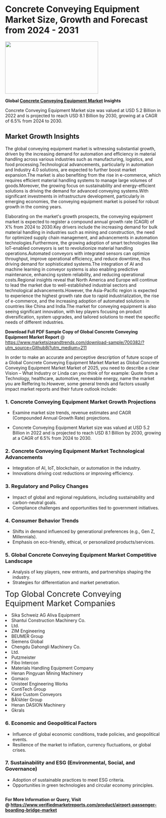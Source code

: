 <H1>Concrete Conveying Equipment Market Size, Growth and Forecast from 2024 - 2031</H1><img class="aligncenter size-medium wp-image-584254" src="https://thirdeyenews.in/wp-content/uploads/2024/09/Global-Market-Research-300x168.jpeg" alt="" width="300" height="168" /><p><strong>Global&nbsp;<a href="https://www.marketsizeandtrends.com/download-sample/700382/?utm_source=Github8j?utm_medium=211">Concrete Conveying Equipment Market</a> Insights</strong></p><p>Concrete Conveying Equipment Market size was valued at USD 5.2 Billion in 2022 and is projected to reach USD 8.1 Billion by 2030, growing at a CAGR of 6.5% from 2024 to 2030.</p><p><h2>Market Growth Insights</h2> <p>The global conveying equipment market is witnessing substantial growth, driven by the increasing demand for automation and efficiency in material handling across various industries such as manufacturing, logistics, and food processing.Technological advancements, particularly in automation and Industry 4.0 solutions, are expected to further boost market expansion.The market is also benefiting from the rise in e-commerce, which requires efficient material handling systems to manage large volumes of goods.Moreover, the growing focus on sustainability and energy-efficient solutions is driving the demand for advanced conveying systems.With significant investments in infrastructure development, particularly in emerging economies, the conveying equipment market is poised for robust growth in the coming years.</p> <p>Elaborating on the market's growth prospects, the conveying equipment market is expected to register a compound annual growth rate (CAGR) of X% from 2024 to 2030.Key drivers include the increasing demand for bulk material handling in industries such as mining and construction, the need for optimized supply chain management, and advancements in automation technologies.Furthermore, the growing adoption of smart technologies like IoT-enabled conveyors is set to revolutionize material handling operations.Automated conveyors with integrated sensors can optimize throughput, improve operational efficiency, and reduce downtime, thus driving demand for sophisticated systems.The integration of AI and machine learning in conveyor systems is also enabling predictive maintenance, enhancing system reliability, and reducing operational costs.Regional insights reveal that North America and Europe will continue to lead the market due to well-established industrial sectors and technological advancements.However, the Asia-Pacific region is expected to experience the highest growth rate due to rapid industrialization, the rise of e-commerce, and the increasing adoption of automated solutions in countries like China and India.The market for conveying equipment is also seeing significant innovation, with key players focusing on product diversification, system upgrades, and tailored solutions to meet the specific needs of different industries.</p> <p><span class=""><strong>Download Full PDF Sample Copy of Global Concrete Conveying Equipment Market Report</strong> @ <a href="https://www.marketsizeandtrends.com/download-sample/700382/?utm_source=Github8j?utm_medium=211" target="_blank">https://www.marketsizeandtrends.com/download-sample/700382/?utm_source=Github8j?utm_medium=211</a></span></p><p>In order to make an accurate and perceptive description of future scope of a Global&nbsp;Concrete Conveying Equipment Market Market as Global&nbsp;Concrete Conveying Equipment Market Market of 2025, you need to describe a clear Vision &ndash; What Industry or Linda can you think of for example: Quote from a Technology, healthcare, automotive, renewable energy, name the market you are Reffering to.However, some general trends and factors usually impact market reports and their future outlook include:</p><h3>1.&nbsp;<strong>Concrete Conveying Equipment Market Growth Projections</strong></h3><ul><li>Examine market size trends, revenue estimates and CAGR (Compounded Annual Growth Rate) projections.</li><li><p>Concrete Conveying Equipment Market size was valued at USD 5.2 Billion in 2022 and is projected to reach USD 8.1 Billion by 2030, growing at a CAGR of 6.5% from 2024 to 2030.</p></li></ul><h3>2.&nbsp;<strong>Concrete Conveying Equipment Market Technological Advancements</strong></h3><ul><li>Integration of AI, IoT, blockchain, or automation in the industry.</li><li>Innovations driving cost reductions or improving efficiency.</li></ul><h3>3.&nbsp;<strong>Regulatory and Policy Changes</strong></h3><ul><li>Impact of global and regional regulations, including sustainability and carbon-neutral goals.</li><li>Compliance challenges and opportunities tied to government initiatives.</li></ul><h3>4.&nbsp;<strong>Consumer Behavior Trends</strong></h3><ul><li>Shifts in demand influenced by generational preferences (e.g., Gen Z, Millennials).</li><li>Emphasis on eco-friendly, ethical, or personalized products/services.</li></ul><h3>5.&nbsp;<strong>Global Concrete Conveying Equipment Market Competitive Landscape</strong></h3><ul><li>Analysis of key players, new entrants, and partnerships shaping the industry.</li><li>Strategies for differentiation and market penetration.</li></ul><p data-pm-slice="1 1 []"><span style="color: inherit; font-family: inherit; font-size: 25px;">Top Global Concrete Conveying Equipment Market Companies</span></p><div class="" data-test-id=""><p><li>Sika Schweiz AG Aliva Equipment</li><li> Shantui Construction Machinery Co.</li><li> Ltd.</li><li> ZIM Engineering</li><li> BEUMER Group</li><li> Siemens Global</li><li> Chengdu Dahongli Machinery Co.</li><li>Ltd.</li><li> Putzmeister</li><li> Fibo Intercon</li><li> Materials Handling Equipment Company</li><li> Henan Pingyuan Mining Machinery</li><li> Gomaco</li><li> Unisteel Engineering Works</li><li> ContiTech Group</li><li> Kase Custom Conveyors</li><li> BÃ¼hler Group</li><li> Henan DASION Machinery</li><li> Gkrals</li></p></div><h3>6.&nbsp;<strong>Economic and Geopolitical Factors</strong></h3><ul><li>Influence of global economic conditions, trade policies, and geopolitical events.</li><li>Resilience of the market to inflation, currency fluctuations, or global crises.</li></ul><h3>7.&nbsp;<strong>Sustainability and ESG (Environmental, Social, and Governance)</strong></h3><ul><li>Adoption of sustainable practices to meet ESG criteria.</li><li>Opportunities in green technologies and circular economy principles.</li></ul><h2><strong style="font-size: 14px;">For More Information or Query, Visit @&nbsp;</strong><a style="background-color: #ffffff; font-size: 14px;" href="https://www.marketsizeandtrends.com/report/concrete-conveying-equipment-market/" target="_blank">https://www.verifiedmarketreports.com/product/airport-passenger-boarding-bridge-market</a></h2>